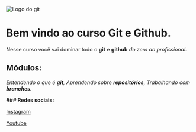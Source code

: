 ![Logo do git](https://sujeitoprogramador.com/wp-content/uploads/2021/04/gitimage.png)
# Bem vindo ao curso Git e Github.

Nesse curso você vai dominar todo o **git** e **github** _do zero ao profissional._

## Módulos:
_Entendendo o que é **git**, Aprendendo sobre **repositórios**, Trabalhando com **branches**._

**### Redes sociais:**

[Instagram](https://instagram.com/sujeitoprogramador)

[Youtube](https://youtube.com/c/sujeitoprogramador)